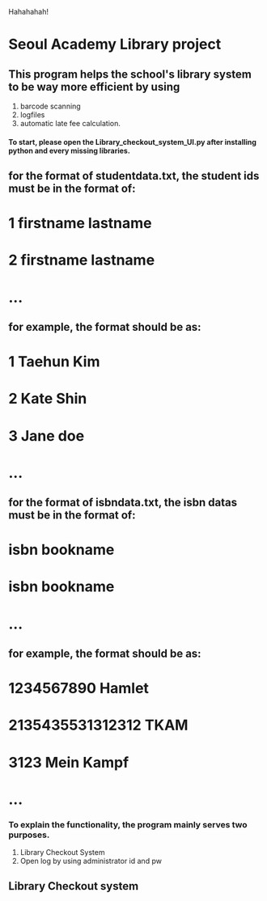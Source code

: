 Hahahahah!

# Seoul Academy Library project
## This program helps the school's library system to be way more efficient by using
1. barcode scanning 
2. logfiles 
3. automatic late fee calculation.

#### To start, please open the Library_checkout_system_UI.py after installing python and every missing libraries.

## for the format of studentdata.txt, the student ids must be in the format of:
# 1 firstname lastname
# 2 firstname lastname
# ...
## for example, the format should be as:
# 1 Taehun Kim
# 2 Kate Shin
# 3 Jane doe
# ...

## for the format of isbndata.txt, the isbn datas must be in the format of:
# isbn bookname
# isbn bookname
# ...
## for example, the format should be as:
# 1234567890 Hamlet
# 2135435531312312 TKAM
# 3123 Mein Kampf
# ...

### To explain the functionality, the program mainly serves two purposes.

1. Library Checkout System
2. Open log by using administrator id and pw

## Library Checkout system